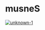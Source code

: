 # musneS
<a href="https://ibb.co/f98rDnG"><img src="https://i.ibb.co/Qk8YDCj/unknown-1.png" alt="unknown-1" border="0"></a><br />

